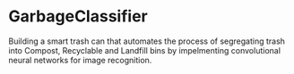 # GarbageClassifier
Building a smart trash can that automates the process of segregating trash into Compost, Recyclable and Landfill bins by impelmenting convolutional neural networks for image recognition.
